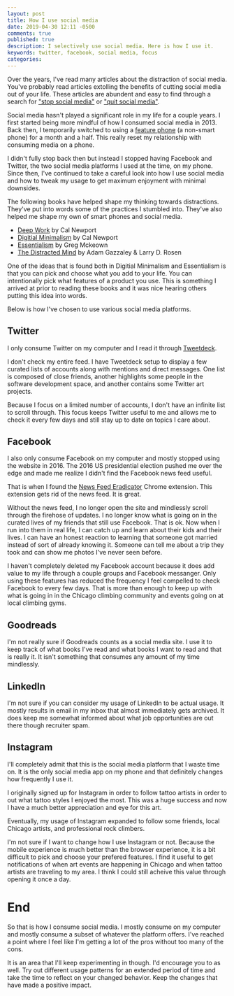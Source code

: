 ```yaml
---
layout: post
title: How I use social media
date: 2019-04-30 12:11 -0500
comments: true
published: true
description: I selectively use social media. Here is how I use it.
keywords: twitter, facebook, social media, focus
categories: 
---
```


Over the years, I've read many articles about the distraction of social media. You've probably read articles extolling the benefits of cutting social media out of your life. These articles are abundent and easy to find through a search for ["stop social media"](https://www.google.com/search?q=stop+social+media&oq=stop+social+media) or ["quit social media"](https://www.google.com/search?q=quit+social+media).

Social media hasn't played a significant role in my life for a couple years. I first started being more mindful of how I consumed social media in 2013. Back then, I temporarily switched to using a [feature phone](https://en.wikipedia.org/wiki/Feature_phone) (a non-smart phone) for a month and a half. This really reset my relationship with consuming media on a phone.

I didn't fully stop back then but instead I stopped having Facebook and Twitter, the two social media platforms I used at the time, on my phone. Since then, I've continued to take a careful look into how I use social media and how to tweak my usage to get maximum enjoyment with minimal downsides.

The following books have helped shape my thinking towards distractions. They've put into words some of the practices I stumbled into. They've also helped me shape my own of smart phones and social media.

- [Deep Work](https://amzn.to/2UJu1V7) by Cal Newport
- [Digitial Minimalism](https://amzn.to/2WfLYMv) by Cal Newport
- [Essentialism](https://amzn.to/2XX6imC) by Greg Mckeown
- [The Distracted Mind](https://amzn.to/2WgdBVR) by Adam Gazzaley & Larry D. Rosen

One of the ideas that is found both in Digitial Minimalism and Essentialism is that you can pick and choose what you add to your life. You can intentionally pick what features of a product you use. This is something I arrived at prior to reading these books and it was nice hearing others putting this idea into words.

Below is how I've chosen to use various social media platforms.

## Twitter

I only consume Twitter on my computer and I read it through [Tweetdeck](https://tweetdeck.twitter.com/).

I don't check my entire feed. I have Tweetdeck setup to display a few curated lists of accounts along with mentions and direct messages. One list is composed of close friends, another highlights some people in the software development space, and another contains some Twitter art projects.

Because I focus on a limited number of accounts, I don't have an infinite list to scroll through. This focus keeps Twitter useful to me and allows me to check it every few days and still stay up to date on topics I care about.

## Facebook

I also only consume Facebook on my computer and mostly stopped using the website in 2016. The 2016 US presidential election pushed me over the edge and made me realize I didn't find the Facebook news feed useful.

That is when I found the [News Feed Eradicator](https://chrome.google.com/webstore/detail/news-feed-eradicator-for/fjcldmjmjhkklehbacihaiopjklihlgg?hl=en) Chrome extension. This extension gets rid of the news feed. It is great.

Without the news feed, I no longer open the site and mindlessly scroll through the firehose of updates. I no longer know what is going on in the curated lives of my friends that still use Facebook. That is ok. Now when I run into them in real life, I can catch up and learn about their kids and their lives. I can have an honest reaction to learning that someone got married instead of sort of already knowing it. Someone can tell me about a trip they took and can show me photos I've never seen before.

I haven't completely deleted my Facebook account because it does add value to my life through a couple groups and Facebook messanger. Only using these features has reduced the frequency I feel compelled to check Facebook to every few days. That is more than enough to keep up with what is going in in the Chicago climbing community and events going on at local climbing gyms.

## Goodreads

I'm not really sure if Goodreads counts as a social media site. I use it to keep track of what books I've read and what books I want to read and that is really it. It isn't something that consumes any amount of my time mindlessly.

## LinkedIn

I'm not sure if you can consider my usage of LinkedIn to be actual usage. It mostly results in email in my inbox that almost immediately gets archived. It does keep me somewhat informed about what job opportunities are out there though recruiter spam.

## Instagram

I'll completely admit that this is the social media platform that I waste time on. It is the only social media app on my phone and that definitely changes how frequently I use it.

I originally signed up for Instagram in order to follow tattoo artists in order to out what tattoo styles I enjoyed the most. This was a huge success and now I have a much better appreciation and eye for this art.

Eventually, my usage of Instagram expanded to follow some friends, local Chicago artists, and professional rock climbers.

I'm not sure if I want to change how I use Instagram or not. Because the mobile experience is much better than the browser experience, it is a bit difficult to pick and choose your prefered features. I find it useful to get notifications of when art events are happening in Chicago and when tattoo artists are traveling to my area. I think I could still acheive this value through opening it once a day.

# End

So that is how I consume social media. I mostly consume on my computer and mostly consume a subset of whatever the platform offers. I've reached a point where I feel like I'm getting a lot of the pros without too many of the cons.

It is an area that I'll keep experimenting in though. I'd encourage you to as well. Try out different usage patterns for an extended period of time and take the time to reflect on your changed behavior. Keep the changes that have made a positive impact.

